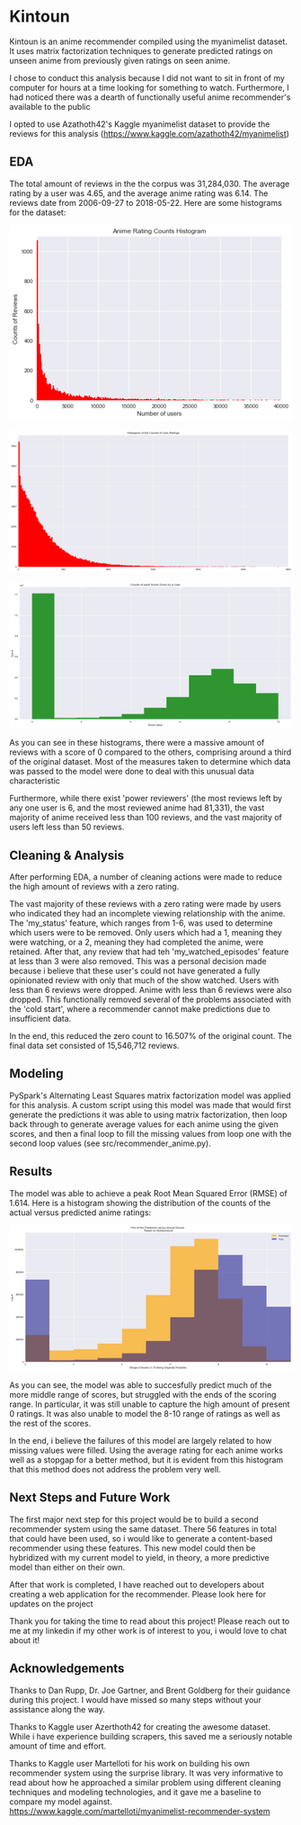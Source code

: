 # Kintoun
Kintoun is an anime recommender compiled using the myanimelist dataset. It uses matrix factorization techniques to generate predicted ratings on unseen anime from previously given ratings on seen anime.

I chose to conduct this analysis because I did not want to sit in front of my computer for hours at a time looking for something to watch. Furthermore, I had noticed there was a dearth of functionally useful anime recommender's available to the public

I opted to use Azathoth42's Kaggle myanimelist dataset to provide the reviews for this analysis (https://www.kaggle.com/azathoth42/myanimelist)

## EDA
The total amount of reviews in the the corpus was 31,284,030. The average rating by a user was 4.65, and the average anime rating was 6.14. The reviews date from 2006-09-27 to 2018-05-22. Here are some histograms for the dataset:

![Histogram of individual anime's counts of ratings](https://github.com/Jameshskelton/Anime_Recommender/blob/master/images/anime_ratings_hist.png)

![Histogram of individual user's counts of ratings](https://github.com/Jameshskelton/Anime_Recommender/blob/master/images/user_ratings_hist.png)

![The original distribution of scores in the corpus](https://github.com/Jameshskelton/Anime_Recommender/blob/master/images/original_dist_score.png)

As you can see in these histograms, there were a massive amount of reviews with a score of 0 compared to the others, comprising around a third of the original dataset. Most of the measures taken to determine which data was passed to the model were done to deal with this unusual data characteristic

Furthermore, while there exist 'power reviewers' (the most reviews left by any one user is 6, and the most reviewed anime had 81,331), the vast majority of anime received less than 100 reviews, and the vast majority of users left less than 50 reviews.

## Cleaning & Analysis
After performing EDA, a number of cleaning actions were made to reduce the high amount of reviews with a zero rating.

The vast majority of these reviews with a zero rating were made by users who indicated they had an incomplete viewing relationship with the anime. The 'my_status' feature, which ranges from 1-6, was used to determine which users were to be removed. Only users which had a 1, meaning they were watching, or a 2, meaning they had completed the anime, were retained. After that, any review that had teh 'my_watched_episodes' feature at less than 3 were also removed. This was a personal decision made because i believe that these user's could not have generated a fully opinionated review with only that much of the show watched. Users with less than 6 reviews were dropped. Anime with less than 6 reviews were also dropped. This functionally removed several of the problems associated with the 'cold start', where a recommender cannot make predictions due to insufficient data.

In the end, this reduced the zero count to 16.507% of the original count. The final data set consisted of 15,546,712 reviews.

## Modeling
PySpark's Alternating Least Squares matrix factorization model was applied for this analysis. A custom script using this model was made that would first generate the predictions it was able to using matrix factorization, then loop back through to generate average values for each anime using the given scores, and then a final loop to fill the missing values from loop one with the second loop values (see src/recommender_anime.py).

## Results
The model was able to achieve a peak Root Mean Squared Error (RMSE) of 1.614. Here is a histogram showing the distribution of the counts of the actual versus predicted anime ratings:

![Histogram of the actual rating counts versus the predicted rating counts](https://github.com/Jameshskelton/Anime_Recommender/blob/master/images/preds_v_actuals.png)

As you can see, the model was able to succesfully predict much of the more middle range of scores, but struggled with the ends of the scoring range. In particular, it was still unable to capture the high amount of present 0 ratings. It was also unable to model the 8-10 range of ratings as well as the rest of the scores.

In the end, i believe the failures of this model are largely related to how missing values were filled. Using the average rating for each anime works well as a stopgap for a better method, but it is evident from this histogram that this method does not address the problem very well.

## Next Steps and Future Work
The first major next step for this project would be to build a second recommender system using the same dataset. There 56 features in total that could have been used, so i would like to generate a content-based recommender using these features. This new model could then be hybridized with my current model to yield, in theory, a more predictive model than either on their own.

After that work is completed, I have reached out to developers about creating a web application for the recommender. Please look here for updates on the project

Thank you for taking the time to read about this project! Please reach out to me at my linkedin if my other work is of interest to you, i would love to chat about it!

## Acknowledgements
Thanks to Dan Rupp, Dr. Joe Gartner, and Brent Goldberg for their guidance during this project. I would have missed so many steps without your assistance along the way.

Thanks to Kaggle user Azerthoth42 for creating the awesome dataset. While i have experience building scrapers, this saved me a seriously notable amount of time and effort.

Thanks to Kaggle user Martelloti for his work on building his own recommender system using the surprise library. It was very informative to read about how he approached a similar problem using different cleaning techniques and modeling technologies, and it gave me a baseline to compare my model against. https://www.kaggle.com/martelloti/myanimelist-recommender-system
